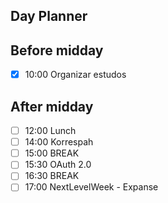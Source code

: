 ## Day Planner
## Before midday
- [x] 10:00 Organizar estudos

## After midday
- [ ] 12:00 Lunch
- [ ] 14:00 Korrespah
- [ ] 15:00 BREAK
- [ ] 15:30 OAuth 2.0
- [ ] 16:30 BREAK
- [ ] 17:00 NextLevelWeek - Expanse